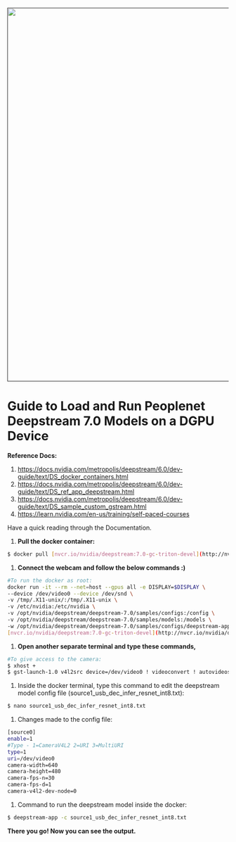 <div align="center">
  <p>
    <a align="center" href="" target="_blank">
      <img
        width="850"
        src="https://github.com/myselfbasil/Guide-to-Load-and-Run-PeopleNet-Deepstream-7.0-Model/blob/1cc7d6cfe5276b60b29875ecf90499a4560a07d4/assets/header_img.png"
      >
    </a>
  </p>
</div>

# Guide to Load and Run Peoplenet Deepstream 7.0 Models on a DGPU Device

**Reference Docs:**

1. https://docs.nvidia.com/metropolis/deepstream/6.0/dev-guide/text/DS_docker_containers.html
2. https://docs.nvidia.com/metropolis/deepstream/6.0/dev-guide/text/DS_ref_app_deepstream.html
3. https://docs.nvidia.com/metropolis/deepstream/6.0/dev-guide/text/DS_sample_custom_gstream.html
4. https://learn.nvidia.com/en-us/training/self-paced-courses

Have a quick reading through the Documentation.

1. **Pull the docker container:**

```bash
$ docker pull [nvcr.io/nvidia/deepstream:7.0-gc-triton-devel](http://nvcr.io/nvidia/deepstream:7.0-gc-triton-devel)
```

1. **Connect the webcam and follow the below commands :)**

```bash
#To run the docker as root:
docker run -it --rm --net=host --gpus all -e DISPLAY=$DISPLAY \
--device /dev/video0 --device /dev/snd \
-v /tmp/.X11-unix/:/tmp/.X11-unix \
-v /etc/nvidia:/etc/nvidia \
-v /opt/nvidia/deepstream/deepstream-7.0/samples/configs:/config \
-v /opt/nvidia/deepstream/deepstream-7.0/samples/models:/models \
-w /opt/nvidia/deepstream/deepstream-7.0/samples/configs/deepstream-app \
[nvcr.io/nvidia/deepstream:7.0-gc-triton-devel](http://nvcr.io/nvidia/deepstream:7.0-gc-triton-devel)
```

1. **Open another separate terminal and type these commands,**

```bash
#To give access to the camera:
$ xhost +
$ gst-launch-1.0 v4l2src device=/dev/video0 ! videoconvert ! autovideosink
```

1. Inside the docker terminal, type this command to edit the deepstream model config file (source1_usb_dec_infer_resnet_int8.txt): 

```bash
$ nano source1_usb_dec_infer_resnet_int8.txt
```

1. Changes made to the config file:

```bash
[source0]
enable=1
#Type - 1=CameraV4L2 2=URI 3=MultiURI
type=1
uri=/dev/video0
camera-width=640
camera-height=480
camera-fps-n=30
camera-fps-d=1
camera-v4l2-dev-node=0
```

1. Command to run the deepstream model inside the docker:

```bash
$ deepstream-app -c source1_usb_dec_infer_resnet_int8.txt
```

**There you go! Now you can see the output.**
